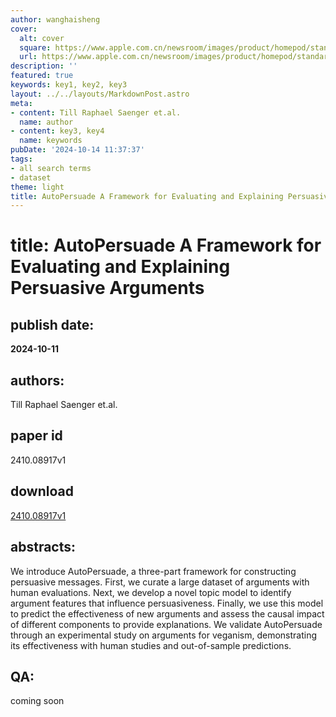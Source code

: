 ```yaml
---
author: wanghaisheng
cover:
  alt: cover
  square: https://www.apple.com.cn/newsroom/images/product/homepod/standard/Apple-HomePod-hero-230118_big.jpg.large_2x.jpg
  url: https://www.apple.com.cn/newsroom/images/product/homepod/standard/Apple-HomePod-hero-230118_big.jpg.large_2x.jpg
description: ''
featured: true
keywords: key1, key2, key3
layout: ../../layouts/MarkdownPost.astro
meta:
- content: Till Raphael Saenger et.al.
  name: author
- content: key3, key4
  name: keywords
pubDate: '2024-10-14 11:37:37'
tags:
- all search terms
- dataset
theme: light
title: AutoPersuade A Framework for Evaluating and Explaining Persuasive Arguments
---
```


# title: AutoPersuade A Framework for Evaluating and Explaining Persuasive Arguments 
## publish date: 
**2024-10-11** 
## authors: 
  Till Raphael Saenger et.al. 
## paper id
2410.08917v1
## download
[2410.08917v1](http://arxiv.org/abs/2410.08917v1)
## abstracts:
We introduce AutoPersuade, a three-part framework for constructing persuasive messages. First, we curate a large dataset of arguments with human evaluations. Next, we develop a novel topic model to identify argument features that influence persuasiveness. Finally, we use this model to predict the effectiveness of new arguments and assess the causal impact of different components to provide explanations. We validate AutoPersuade through an experimental study on arguments for veganism, demonstrating its effectiveness with human studies and out-of-sample predictions.
## QA:
coming soon
